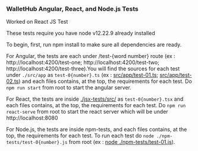 ### WalletHub Angular, React, and Node.js Tests

Worked on React JS Test

These tests require you have node v12.22.9 already installed

To begin, first, run npm install to make sure all dependencies are ready.

For Angular, the tests are each under /test-{word number} route (ex : http://localhost:4200/test-one; http://localhost:4200/test-two; http://localhost:4200/test-three).You will find the sources for each test under `./src/app` as `test-0{number}.ts` (ex : [src/app/test-01.ts](src/app/test-01.ts); [src/app/test-02.ts](src/app/test-02.ts)) and each files contains, at the top, the requirements for each test. Do `npm run start` from root to start the angular server.

For React, the tests are inside [./jsx-tests/src/](./jsx-tests/src/index.tsx) as `test-0{number}.tsx` and each files contains, at the top, the requirements for each test. Do `npm run react-serve` from root to start the react server which will be under http://localhost:8080

For Node.js, the tests are inside npm-tests, and each files contains, at the top, the requirements for each test. To run each test do `node ./npm-tests/test-0{number}.js` from root (ex : [node ./npm-tests/test-01.js](npm-tests/test-01.js)).
